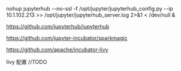 nohup jupyterhub --no-ssl -f /opt/jupyter/jupyterhub_config.py --ip 10.1.102.213 >> /opt/jupyter/jupyterhub_server.log 2>&1 < /dev/null &



https://github.com/jupyterhub/jupyterhub

https://github.com/jupyter-incubator/sparkmagic


https://github.com/apache/incubator-livy


livy 配置 //TODO
